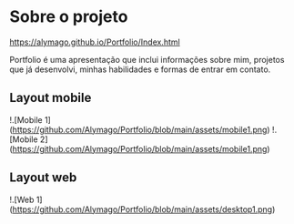 # Sobre o projeto

https://alymago.github.io/Portfolio/Index.html

Portfolio é uma apresentação que inclui informações sobre mim, projetos que já desenvolvi, minhas habilidades e formas de entrar em contato.

## Layout mobile
!.[Mobile 1] (https://github.com/Alymago/Portfolio/blob/main/assets/mobile1.png) !.[Mobile 2] (https://github.com/Alymago/Portfolio/blob/main/assets/mobile1.png)

## Layout web
!.[Web 1] (https://github.com/Alymago/Portfolio/blob/main/assets/desktop1.png)
